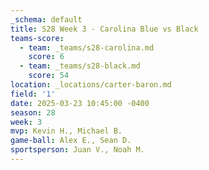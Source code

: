 ```yaml
---
_schema: default
title: S28 Week 3 - Carolina Blue vs Black
teams-score:
  - team: _teams/s28-carolina.md
    score: 6
  - team: _teams/s28-black.md
    score: 54
location: _locations/carter-baron.md
field: '1'
date: 2025-03-23 10:45:00 -0400
season: 28
week: 3
mvp: Kevin H., Michael B.
game-ball: Alex E., Sean D.
sportsperson: Juan V., Noah M.
---
```

